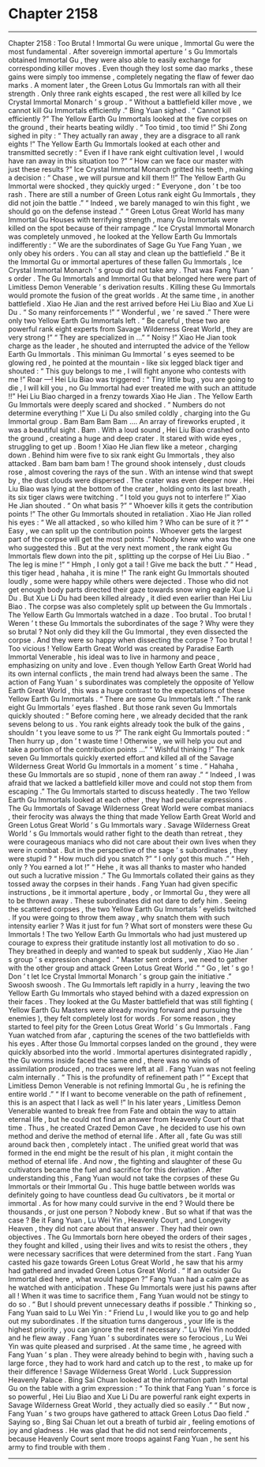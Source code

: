 
# Chapter 2158


---

Chapter 2158 : Too Brutal !
Immortal Gu were unique , Immortal Gu were the most fundamental .
After sovereign immortal aperture ’ s Gu Immortals obtained Immortal Gu , they were also able to easily exchange for corresponding killer moves .
Even though they lost some dao marks , these gains were simply too immense , completely negating the flaw of fewer dao marks .
A moment later , the Green Lotus Gu Immortals ran with all their strength .
Only three rank eights escaped , the rest were all killed by Ice Crystal Immortal Monarch ’ s group .
“ Without a battlefield killer move , we cannot kill Gu Immortals efficiently .” Bing Yuan sighed .
“ Cannot kill efficiently ?” The Yellow Earth Gu Immortals looked at the five corpses on the ground , their hearts beating wildly .
“ Too timid , too timid !” Shi Zong sighed in pity : “ They actually ran away , they are a disgrace to all rank eights !”
The Yellow Earth Gu Immortals looked at each other and transmitted secretly : “ Even if I have rank eight cultivation level , I would have ran away in this situation too ?”
“ How can we face our master with just these results ?” Ice Crystal Immortal Monarch gritted his teeth , making a decision : “ Chase , we will pursue and kill them !!”
The Yellow Earth Gu Immortal were shocked , they quickly urged : “ Everyone , don ’ t be too rash . There are still a number of Green Lotus rank eight Gu Immortals , they did not join the battle .”
“ Indeed , we barely managed to win this fight , we should go on the defense instead .”
“ Green Lotus Great World has many Immortal Gu Houses with terrifying strength , many Gu Immortals were killed on the spot because of their rampage .”
Ice Crystal Immortal Monarch was completely unmoved , he looked at the Yellow Earth Gu Immortals indifferently : “ We are the subordinates of Sage Gu Yue Fang Yuan , we only obey his orders . You can all stay and clean up the battlefield .”
Be it the Immortal Gu or immortal apertures of these fallen Gu Immortals , Ice Crystal Immortal Monarch ’ s group did not take any .
That was Fang Yuan ’ s order .
The Gu Immortals and Immortal Gu that belonged here were part of Limitless Demon Venerable ’ s derivation results .
Killing these Gu Immortals would promote the fusion of the great worlds .
At the same time , in another battlefield .
Xiao He Jian and the rest arrived before Hei Liu Biao and Xue Li Du .
“ So many reinforcements !”
“ Wonderful , we ’ re saved .”
There were only two Yellow Earth Gu Immortals left .
“ Be careful , these two are powerful rank eight experts from Savage Wilderness Great World , they are very strong !”
“ They are specialized in …”
“ Noisy !” Xiao He Jian took charge as the leader , he shouted and interrupted the advice of the Yellow Earth Gu Immortals .
This miniman Gu Immortal ’ s eyes seemed to be glowing red , he pointed at the mountain - like six legged black tiger and shouted : “ This guy belongs to me , I will fight anyone who contests with me !”
Roar —!
Hei Liu Biao was triggered : “ Tiny little bug , you are going to die , I will kill you , no Gu Immortal had ever treated me with such an attitude !!”
Hei Liu Biao charged in a frenzy towards Xiao He Jian .
The Yellow Earth Gu Immortals were deeply scared and shocked .
“ Numbers do not determine everything !” Xue Li Du also smiled coldly , charging into the Gu Immortal group .
Bam Bam Bam Bam ….
An array of fireworks erupted , it was a beautiful sight .
Bam .
With a loud sound , Hei Liu Biao crashed onto the ground , creating a huge and deep crater .
It stared with wide eyes , struggling to get up .
Boom !
Xiao He Jian flew like a meteor , charging down .
Behind him were five to six rank eight Gu Immortals , they also attacked .
Bam bam bam bam !
The ground shook intensely , dust clouds rose , almost covering the rays of the sun .
With an intense wind that swept by , the dust clouds were dispersed .
The crater was even deeper now .
Hei Liu Biao was lying at the bottom of the crater , holding onto its last breath , its six tiger claws were twitching .
“ I told you guys not to interfere !” Xiao He Jian shouted .
“ On what basis ?”
“ Whoever kills it gets the contribution points !”
The other Gu Immortals shouted in retaliation .
Xiao He Jian rolled his eyes : “ We all attacked , so who killed him ? Who can be sure of it ?”
“ Easy , we can split up the contribution points . Whoever gets the largest part of the corpse will get the most points .”
Nobody knew who was the one who suggested this .
But at the very next moment , the rank eight Gu Immortals flew down into the pit , splitting up the corpse of Hei Liu Biao .
“ The leg is mine !”
“ Hmph , I only got a tail ! Give me back the butt .”
“ Head , this tiger head , hahaha , it is mine !”
The rank eight Gu Immortals shouted loudly , some were happy while others were dejected .
Those who did not get enough body parts directed their gaze towards snow wing eagle Xue Li Du .
But Xue Li Du had been killed already , it died even earlier than Hei Liu Biao .
The corpse was also completely split up between the Gu Immortals .
The Yellow Earth Gu Immortals watched in a daze .
Too brutal .
Too brutal !
Weren ’ t these Gu Immortals the subordinates of the sage ? Why were they so brutal ?
Not only did they kill the Gu Immortal , they even dissected the corpse .
And they were so happy when dissecting the corpse ?
Too brutal !
Too vicious !
Yellow Earth Great World was created by Paradise Earth Immortal Venerable , his ideal was to live in harmony and peace , emphasizing on unity and love . Even though Yellow Earth Great World had its own internal conflicts , the main trend had always been the same .
The action of Fang Yuan ’ s subordinates was completely the opposite of Yellow Earth Great World , this was a huge contrast to the expectations of these Yellow Earth Gu Immortals .
“ There are some Gu Immortals left .” The rank eight Gu Immortals ’ eyes flashed .
But those rank seven Gu Immortals quickly shouted : “ Before coming here , we already decided that the rank sevens belong to us . You rank eights already took the bulk of the gains , shouldn ’ t you leave some to us ?”
The rank eight Gu Immortals pouted : “ Then hurry up , don ’ t waste time ! Otherwise , we will help you out and take a portion of the contribution points …”
“ Wishful thinking !” The rank seven Gu Immortals quickly exerted effort and killed all of the Savage Wilderness Great World Gu Immortals in a moment ’ s time .
“ Hahaha , these Gu Immortals are so stupid , none of them ran away .”
“ Indeed , I was afraid that we lacked a battlefield killer move and could not stop them from escaping .”
The Gu Immortals started to discuss heatedly .
The two Yellow Earth Gu Immortals looked at each other , they had peculiar expressions .
The Gu Immortals of Savage Wilderness Great World were combat maniacs , their ferocity was always the thing that made Yellow Earth Great World and Green Lotus Great World ’ s Gu Immortals wary . Savage Wilderness Great World ’ s Gu Immortals would rather fight to the death than retreat , they were courageous maniacs who did not care about their own lives when they were in combat .
But in the perspective of the sage ’ s subordinates , they were stupid ?
“ How much did you snatch ?”
“ I only got this much .”
“ Heh , only ? You earned a lot !”
“ Hehe , it was all thanks to master who handed out such a lucrative mission .”
The Gu Immortals collated their gains as they tossed away the corpses in their hands .
Fang Yuan had given specific instructions , be it immortal aperture , body , or Immortal Gu , they were all to be thrown away .
These subordinates did not dare to defy him .
Seeing the scattered corpses , the two Yellow Earth Gu Immortals ’ eyelids twitched .
If you were going to throw them away , why snatch them with such intensity earlier ?
Was it just for fun ?
What sort of monsters were these Gu Immortals !
The two Yellow Earth Gu Immortals who had just mustered up courage to express their gratitude instantly lost all motivation to do so .
They breathed in deeply and wanted to speak but suddenly , Xiao He Jian ’ s group ’ s expression changed .
“ Master sent orders , we need to gather with the other group and attack Green Lotus Great World .”
“ Go , let ’ s go ! Don ’ t let Ice Crystal Immortal Monarch ’ s group gain the initiative .”
Swoosh swoosh .
The Gu Immortals left rapidly in a hurry , leaving the two Yellow Earth Gu Immortals who stayed behind with a dazed expression on their faces .
They looked at the Gu Master battlefield that was still fighting ( Yellow Earth Gu Masters were already moving forward and pursuing the enemies ), they felt completely lost for words .
For some reason , they started to feel pity for the Green Lotus Great World ’ s Gu Immortals .
Fang Yuan watched from afar , capturing the scenes of the two battlefields with his eyes .
After those Gu Immortal corpses landed on the ground , they were quickly absorbed into the world . Immortal apertures disintegrated rapidly , the Gu worms inside faced the same end , there was no winds of assimilation produced , no traces were left at all .
Fang Yuan was not feeling calm internally .
“ This is the profundity of refinement path !”
“ Except that Limitless Demon Venerable is not refining Immortal Gu , he is refining the entire world .”
“ If I want to become venerable on the path of refinement , this is an aspect that I lack as well !”
In his later years , Limitless Demon Venerable wanted to break free from Fate and obtain the way to attain eternal life , but he could not find an answer from Heavenly Court of that time .
Thus , he created Crazed Demon Cave , he decided to use his own method and derive the method of eternal life .
After all , fate Gu was still around back then , completely intact .
The unified great world that was formed in the end might be the result of his plan , it might contain the method of eternal life . And now , the fighting and slaughter of these Gu cultivators became the fuel and sacrifice for this derivation .
After understanding this , Fang Yuan would not take the corpses of these Gu Immortals or their Immortal Gu .
This huge battle between worlds was definitely going to have countless dead Gu cultivators , be it mortal or immortal .
As for how many could survive in the end ? Would there be thousands , or just one person ?
Nobody knew .
But so what if that was the case ?
Be it Fang Yuan , Lu Wei Yin , Heavenly Court , and Longevity Heaven , they did not care about that answer .
They had their own objectives .
The Gu Immortals born here obeyed the orders of their sages , they fought and killed , using their lives and wits to resist the others , they were necessary sacrifices that were determined from the start .
Fang Yuan casted his gaze towards Green Lotus Great World , he saw that his army had gathered and invaded Green Lotus Great World .
“ If an outsider Gu Immortal died here , what would happen ?” Fang Yuan had a calm gaze as he watched with anticipation .
These Gu Immortals were just his pawns after all !
When it was time to sacrifice them , Fang Yuan would not be stingy to do so .
“ But I should prevent unnecessary deaths if possible .” Thinking so , Fang Yuan said to Lu Wei Yin : “ Friend Lu , I would like you to go and help out my subordinates . If the situation turns dangerous , your life is the highest priority , you can ignore the rest if necessary .”
Lu Wei Yin nodded and he flew away .
Fang Yuan ’ s subordinates were so ferocious , Lu Wei Yin was quite pleased and surprised .
At the same time , he agreed with Fang Yuan ’ s plan .
They were already behind to begin with , having such a large force , they had to work hard and catch up to the rest , to make up for their difference !
Savage Wilderness Great World .
Luck Suppression Heavenly Palace .
Bing Sai Chuan looked at the information path Immortal Gu on the table with a grim expression : “ To think that Fang Yuan ’ s force is so powerful , Hei Liu Biao and Xue Li Du are powerful rank eight experts in Savage Wilderness Great World , they actually died so easily .”
“ But now , Fang Yuan ’ s two groups have gathered to attack Green Lotus Dao field .”
Saying so , Bing Sai Chuan let out a breath of turbid air , feeling emotions of joy and gladness .
He was glad that he did not send reinforcements , because Heavenly Court sent more troops against Fang Yuan , he sent his army to find trouble with them .

---

